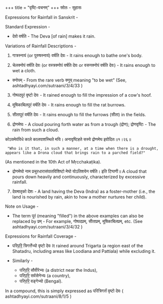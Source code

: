 +++
title = "वृष्टि-वचनम्"
+++
स्रोतः - सुहासः

Expressions for Rainfall in Sanskrit  - 

Standard Expression - 
- देवो वर्षति -  The Deva [of rain] makes it rain.

Variations of Rainfall Descriptions - 

1. गात्रस्नायं (or पुरुषस्नायं) वर्षति देवः -  It rains enough to bathe one's body.

2. चेलक्नोपं वर्षति देवः (or वस्त्रक्नोपं वर्षति देवः or वसनक्नोपं वर्षति देवः) -  It rains enough to wet a cloth.
  - क्नोपम् -  From the rare verb क्नूय् meaning "to be wet" (See, ashtadhyayi.com/sutraani/3/4/33 )

3. गोष्पदपूरं वृष्टो देवः -  It rained enough to fill the impression of a cow's hoof.

4. मूषिकाबिलपूरं वर्षति देवः -  It rains enough to fill the rat burrows.

5. सीतापूरं वर्षति देवः -  It rains enough to fill the furrows (सीता) in the fields.

6. द्रोणमेघः -  A cloud pouring forth water as from a trough (द्रोण); द्रोणवृष्टिः -  The rain from such a cloud.

कोऽयमेवंविधे काले कालपाशस्थिते मयि।
अनावृष्टिहते सस्ये द्रोणमेघ इवोदितः॥१।२६॥

     "Who is it that, in such a manner, at a time when there is a drought, appears like a Drona cloud that brings rain to a parched field?" 
(As mentioned in the 10th Act of Mṛcchakaṭika).

- द्रोणमेघो नाम प्रचुरधारासंपातविशिष्टो मेघो योऽतिशयेन वर्षति। इति टिप्पणी॥
  A cloud that pours down heavily and continuously, characterized by excessive rainfall.

7. देवमातृको देशः -  A land having the Deva (Indra) as a foster-mother (i.e., the land is nourished by rain, akin to how a mother nurtures her child).

Note on Usage - 
- The term पूरं (meaning "filled") in the above examples can also be replaced by प्रम् -  For example, गोष्पदप्रम्, सीताप्रम्, मूषिकाबिलप्रम्, etc. (See ashtadhyayi.com/sutraani/3/4/32 )

Expressions for Rainfall Coverage - 
- परिप॒रि॒ त्रिगर्त्तेभ्यो वृष्टो देवः It rained around Trigarta (a region east of the Shatadru, including areas like Loodiana and Pattiala) while excluding it.

- Similarly - 
  - परिप॒रि॒ सौवीरेभ्यः (a district near the Indus),
  - परिप॒रि॒ सर्वसेनेभ्यः (a country),
  - परिप॒रि॒ वङ्गेभ्यो (Bengal).

In a compound, this is simply expressed as परित्रिगर्त्तं वृष्टो देवः ( ashtadhyayi.com/sutraani/8/1/5 )
